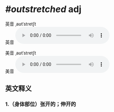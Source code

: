 # ***\#outstretched*** adj
英音 ˌaʊtˈstretʃt  
英音
<audio src="./media/outstretched1_AAC.aac" controls="controls"></audio>

美音 ˌaʊtˈstretʃt  
美音
<audio src="./media/outstretched2_AAC.aac" controls="controls"></audio>



  

英文释义
---
### 1.**（身体部位）张开的；伸开的**  


